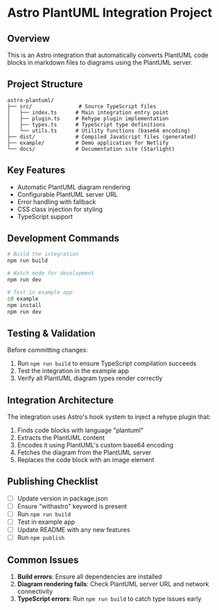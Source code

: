# Astro PlantUML Integration Project

## Overview
This is an Astro integration that automatically converts PlantUML code blocks in markdown files to diagrams using the PlantUML server.

## Project Structure
```
astro-plantuml/
├── src/               # Source TypeScript files
│   ├── index.ts      # Main integration entry point
│   ├── plugin.ts     # Rehype plugin implementation
│   ├── types.ts      # TypeScript type definitions
│   └── utils.ts      # Utility functions (base64 encoding)
├── dist/             # Compiled JavaScript files (generated)
├── example/          # Demo application for Netlify
└── docs/             # Documentation site (Starlight)
```

## Key Features
- Automatic PlantUML diagram rendering
- Configurable PlantUML server URL
- Error handling with fallback
- CSS class injection for styling
- TypeScript support

## Development Commands
```bash
# Build the integration
npm run build

# Watch mode for development
npm run dev

# Test in example app
cd example
npm install
npm run dev
```

## Testing & Validation
Before committing changes:
1. Run `npm run build` to ensure TypeScript compilation succeeds
2. Test the integration in the example app
3. Verify all PlantUML diagram types render correctly

## Integration Architecture
The integration uses Astro's hook system to inject a rehype plugin that:
1. Finds code blocks with language "plantuml"
2. Extracts the PlantUML content
3. Encodes it using PlantUML's custom base64 encoding
4. Fetches the diagram from the PlantUML server
5. Replaces the code block with an image element

## Publishing Checklist
- [ ] Update version in package.json
- [ ] Ensure "withastro" keyword is present
- [ ] Run `npm run build`
- [ ] Test in example app
- [ ] Update README with any new features
- [ ] Run `npm publish`

## Common Issues
1. **Build errors**: Ensure all dependencies are installed
2. **Diagram rendering fails**: Check PlantUML server URL and network connectivity
3. **TypeScript errors**: Run `npm run build` to catch type issues early
